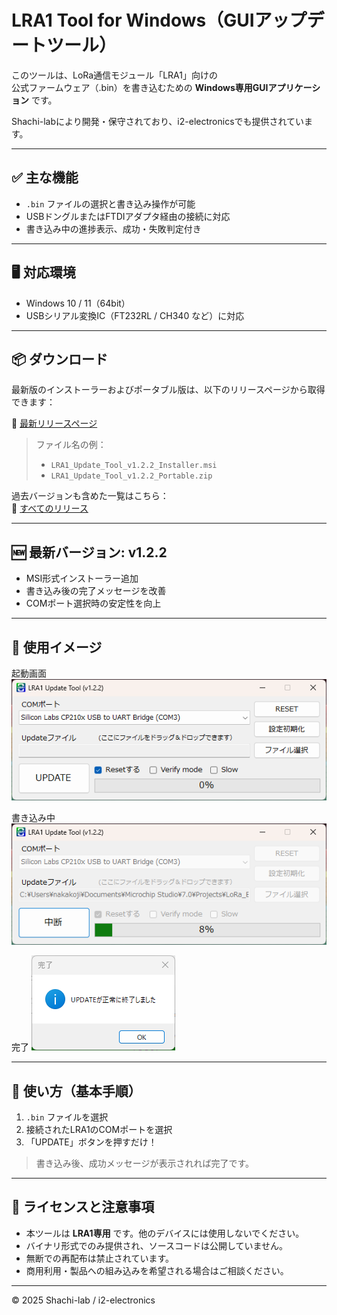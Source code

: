 
# LRA1 Tool for Windows（GUIアップデートツール）

このツールは、LoRa通信モジュール「LRA1」向けの  
公式ファームウェア（.bin）を書き込むための **Windows専用GUIアプリケーション** です。

Shachi-labにより開発・保守されており、i2-electronicsでも提供されています。

---

## ✅ 主な機能

- `.bin` ファイルの選択と書き込み操作が可能
- USBドングルまたはFTDIアダプタ経由の接続に対応
- 書き込み中の進捗表示、成功・失敗判定付き

---

## 🖥️ 対応環境

- Windows 10 / 11（64bit）
- USBシリアル変換IC（FT232RL / CH340 など）に対応  

---

## 📦 ダウンロード

最新版のインストーラーおよびポータブル版は、以下のリリースページから取得できます：

🔗 [最新リリースページ](https://github.com/shachi-lab/lra1_tool_win/releases/latest)

> ファイル名の例：  
> - `LRA1_Update_Tool_v1.2.2_Installer.msi`  
> - `LRA1_Update_Tool_v1.2.2_Portable.zip`

過去バージョンも含めた一覧はこちら：  
🔗 [すべてのリリース](https://github.com/shachi-lab/lra1_tool_win/releases)

---

## 🆕 最新バージョン: v1.2.2

- MSI形式インストーラー追加
- 書き込み後の完了メッセージを改善
- COMポート選択時の安定性を向上

---

## 📸 使用イメージ

起動画面
![起動画面](./screenshots/screen1.png)  

書き込み中
![書き込み中](./screenshots/screen2.png)  

完了
![完了](./screenshots/screen3.png)

---

## 🔧 使い方（基本手順）

1. `.bin` ファイルを選択
2. 接続されたLRA1のCOMポートを選択
3. 「UPDATE」ボタンを押すだけ！

> 書き込み後、成功メッセージが表示されれば完了です。

---

## 📜 ライセンスと注意事項

- 本ツールは **LRA1専用** です。他のデバイスには使用しないでください。
- バイナリ形式でのみ提供され、ソースコードは公開していません。
- 無断での再配布は禁止されています。
- 商用利用・製品への組み込みを希望される場合はご相談ください。

---

© 2025 Shachi-lab / i2-electronics
